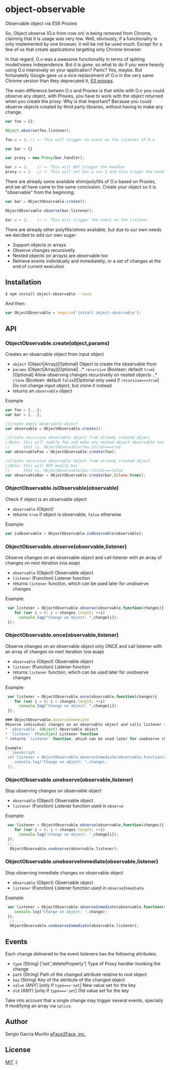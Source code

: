 # object-observable
Observable object via ES6 Proxies

So, Object.observe (O.o from now on) is being removed from Chrome, claiming that it is usage was very low. Well, obviously, if a functionality is only implemented by one browser, it will be not be used much. Except for a few of us that create applications targeting only Chrome browser.

In that regard, O.o was a awesome functionality in terms of spliting model/views independence. But it is gone, so what to do if you were heavily using O.o intensively on your application? Panic? Yes, maybe. But fortunatelly Google gave us a nice replacement of O.o in the very same Chrome version than they deprecated it, [ES proxies](https://developer.mozilla.org/en/docs/Web/JavaScript/Reference/Global_Objects/Proxy).

The main difference betwen O.o and Proxies is that while with O.o you could observe any object, with Proxies, you have to work with the object returned when you create the proxy. Why is that important? Because you could observe objects created by third party libraries, without having to make any change. 

```javascript
var foo = {};

Object.observe(foo,listener);

foo.a = 1; // <- This will trigger an event on the listener of O.o

var bar = {}

var proxy = new Proxy(bar,handler);

bar.a = 1;    // <- This will NOT trigger the handler
proxy.a = 2   // <- This will set bar.a === 2 and also triger the handler
```

There are already some available shim/polyfills of O.o based on Proxies, and we all have came to the same conclusion. Create your object so it is "observable" from the beginning:

```javascript
var bar = ObjectObservable.create();

ObjectObservable.observe(bar,listener);

bar.a = 1;    // <- This will trigger the event on the listener
```
There are already other polyfills/shims available, but due to our own needs we decided to add our own sugar:

* Support objects or arrays
* Observe changes recursivelly
* Nested objects (or arrays) are observable too
* Retrieve events individually and inmediatelly, or a set of changes at the end of current execution


## Installation

```bash
$ npm install object-observable --save
```

And then:

```javascript
var ObjectObservable = require('install object-observable');
```

## API
### ObjectObservable.create(object,params)
Creates an observable object from input object
* `object` (Object|Array)[Optional] Object to create the observable from 
* `params` (Object|Array)[Optional]
..* `recursive` (Boolean: default `true`)[Optional] Allow observing changes recursivelly on nested objects
..* `clone` (Boolean: default `false`)[Optional only used if `recursive===true`] Do not change input object, but clone it instead
* returns an `observable` object

Example

```javascript
var foo = {...};
var bar = {...};

//Create empty observable object
var observable = ObjectObservable.create();

//Create recursive observable object from already created object
//Note: this will modify foo and make any nested object observable too
//      that is, ObjectObservable(foo.child)===true
var observableFoo = ObjectObservable.create(foo);

//Create recursive observable object from already created object
//Note: this will NOT modify bar
//      that is, ObjectObservable(bar.child)===false
var observableBar = ObjectObservable.create(bar,{clone:true});

```
### ObjectObservable.isObservable(observable)
Check if object is an observable object
* `observable` (Object) 
* returns `true` if object is observable, `false` otherwise

Example:
```javascript
var isObservable = ObjectObservable.isObservable(observable);
```

### ObjectObservable.observe(observable,listener)
Observe changes on an observable object and call listener with an array of changes on next iteration (via asap)
* `observable` (Object) Observable object
* `listener` (Function) Listener function 
* returns `listener` function, which can be used later for unobserve changes

Example:
```javascript
 var listener = ObjectObservable.observe(observable,function(changes){
    for (var i = 0; i < changes.length; ++i)
      console.log("Change on object: ",change[i]);
 });
```

### ObjectObservable.once(observable,listener)
Observe changes on an observable object only ONCE and call listener with an array of changes on next iteration (via asap)
* `observable` (Object) Observable object
* `listener` (Function) Listener function 
* returns `listener` function, which can be used later for unobserve changes

Example:
```javascript
 var listener = ObjectObservable.once(observable,function(changes){
    for (var i = 0; i < changes.length; ++i)
      console.log("Change on object: ",change[i]);
 });

### ObjectObservable.observeInmediate
Observe individual changes on an observable object and calls listener inmediatelly with a single change.
* `observable` (Object) Observable object
* `listener` (Function) Listener function 
* returns `listener` function, which can be used later for unobserve changes

Example:
```javascript
 var listener = ObjectObservable.observeInmediate(observable,function(change){
    console.log("Change on object: ",change);
 });
```

### ObjectObservable.unobserve(observable,listener)
Stop observing changes on observable object
* `observable` (Object) Observable object
* `listener` (Function) Listener function used in `observe`

Example:
```javascript
 var listener = ObjectObservable.observe(observable,function(changes){
    for (var i = 0; i < changes.length; ++i)
      console.log("Change on object: ",change[i]);
 });
 //.....
  ObjectObservable.unobserve(observable,listener);
```

### ObjectObservable.unobserveInmediate(observable,listener)
Stop observing inmediate changes on observable object
* `observable` (Object) Observable object
* `listener` (Function) Listener function used in `observeInmediate`

Example:
```javascript
 var listener = ObjectObservable.observeInmediate(observable,function(change){
    console.log("Change on object: ",change);
 });
  //.....
  ObjectObservable.unobserveInmediate(observable,listener);
```

## Events
Each change delivered to the event listeners has the following attributes:
* `type` (String) ['set','deleteProperty'] Type of Proxy handler invoking the change
* `path` (String) Path of the changed attribute relative to root object
* `key`  (String) Key of the attribute of the changed object
* `value` (ANY) [only if `type==='set`] New value set for the key
* `old` (ANY) [only if `type==='set`] Old value set for the key

Take into account that a single change may trigger several events, specially if modifying an array via `splice`.

## Author

Sergio Garcia Murillo [eFace2Face, inc.](https://eface2face.com)

## License

[MIT](./LICENSE) :)
